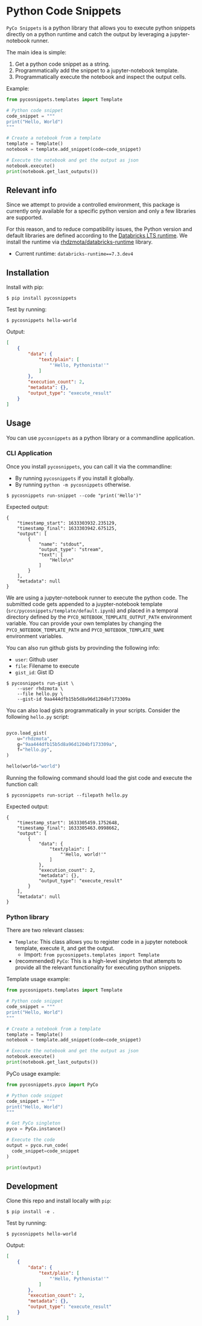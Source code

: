 # Python Code Snippets

`PyCo Snippets` is a python library that allows you to execute python snippets directly on a python runtime
and catch the output by leveraging a jupyter-notebook runner.

The main idea is simple: 
1. Get a python code snippet as a string.
2. Programmatically add the snippet to a jupyter-notebook template.
3. Programmatically execute the notebook and inspect the output cells.

Example:

```python
from pycosnippets.templates import Template

# Python code snippet
code_snippet = """
print("Hello, World")
"""

# Create a notebook from a template
template = Template()
notebook = template.add_snippet(code=code_snippet)

# Execute the notebook and get the output as json
notebook.execute()
print(notebook.get_last_outputs())
```

## Relevant info

Since we attempt to provide a controlled environment, this package is currently only
available for a specific python version and only a few libraries are supported.

For this reason, and to reduce compatibility issues, the Python version and default libraries are defined
according to the [Databricks LTS runtime](https://docs.databricks.com/release-notes/runtime/releases.html). We install
the runtime via [rhdzmota/databricks-runtime](https://github.com/RHDZMOTA/databricks-runtime) library.
* Current runtime: `databricks-runtime==7.3.dev4`

## Installation

Install with pip:

```commandline
$ pip install pycosnippets
```

Test by running:

```commandline
$ pycosnippets hello-world
```

Output:

```json
[
    {
        "data": {
            "text/plain": [
                "'Hello, Pythonista!'"
            ]
        },
        "execution_count": 2,
        "metadata": {},
        "output_type": "execute_result"
    }
]
```


## Usage

You can use `pycosnippets` as a python library or a commandline application.

### CLI Application

Once you install `pycosnippets`, you can call it via the commandline:
* By running `pycosnippets` if you install it globally.
* By running `python -m pycosnippets` otherwise.

```commandline
$ pycosnippets run-snippet --code "print('Hello')" 
```

Expected output:

```text
{
    "timestamp_start": 1633303932.235129,
    "timestamp_final": 1633303942.675125,
    "output": [
        {
            "name": "stdout",
            "output_type": "stream",
            "text": [
                "Hello\n"
            ]
        }
    ],
    "metadata": null
}
```

We are using a jupyter-notebook runner to execute the python code. The submitted code gets appended to a
juypter-notebook template (`src/pycosnippets/template/default.ipynb`) and placed in a temporal directory defined by the
`PYCO_NOTEBOOK_TEMPLATE_OUTPUT_PATH` environment variable. You can provide your own templates by changing the
`PYCO_NOTEBOOK_TEMPLATE_PATH` and `PYCO_NOTEBOOK_TEMPLATE_NAME` environment variables.

You can also run github gists by provinding the following info:
* `user`: Github user
* `file`: Filename to execute
* `gist_id`: Gist ID

```commandline
$ pycosnippets run-gist \
    --user rhdzmota \
    --file hello.py \
    --gist-id 9aa444dfb15b5d8a96d1204bf173309a 
```

You can also load gists programmatically in your scripts.
Consider the following `hello.py` script:

```python

pyco.load_gist(
    u="rhdzmota",
    g="9aa444dfb15b5d8a96d1204bf173309a",
    f="hello.py",
)

hello(world="world")

```

Running the following command should load the gist code and execute the function call:

```commandline
$ pycosnippets run-script --filepath hello.py
```

Expected output:

```text
{
    "timestamp_start": 1633305459.1752648,
    "timestamp_final": 1633305463.0998662,
    "output": [
        {
            "data": {
                "text/plain": [
                    "'Hello, world!'"
                ]
            },
            "execution_count": 2,
            "metadata": {},
            "output_type": "execute_result"
        }
    ],
    "metadata": null
}
```

### Python library

There are two relevant classes:
* `Template`: This class allows you to register code in a jupyter notebook template, execute it, and get the output.
  * Import: `from pycosnippets.templates import Template` 
* (recommended) `PyCo`: This is a high-level singleton that attempts to provide all the relevant functionality for executing python snippets. 

Template usage example:

```python
from pycosnippets.templates import Template

# Python code snippet
code_snippet = """
print("Hello, World")
"""

# Create a notebook from a template
template = Template()
notebook = template.add_snippet(code=code_snippet)

# Execute the notebook and get the output as json
notebook.execute()
print(notebook.get_last_outputs())
```

PyCo usage example:

```python
from pycosnippets.pyco import PyCo

# Python code snippet
code_snippet = """
print("Hello, World")
"""

# Get PyCo singleton
pyco = PyCo.instance()

# Execute the code
output = pyco.run_code(
  code_snippet=code_snippet
)

print(output)
```


## Development

Clone this repo and install locally with `pip`:

```commandline
$ pip install -e .
```

Test by running:

```commandline
$ pycosnippets hello-world
```

Output:

```json
[
    {
        "data": {
            "text/plain": [
                "'Hello, Pythonista!'"
            ]
        },
        "execution_count": 2,
        "metadata": {},
        "output_type": "execute_result"
    }
]
```
